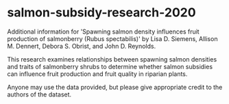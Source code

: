# salmon-subsidy-research-2020
Additional information for 'Spawning salmon density influences fruit production of salmonberry (Rubus spectabilis)' by Lisa D. Siemens, Allison M. Dennert, Debora S. Obrist, and John D. Reynolds.

This research examines relationships between spawning salmon densities and traits of salmonberry shrubs to determine whether salmon subsidies can influence fruit production and fruit quality in riparian plants. 

Anyone may use the data provided, but please give appropriate credit to the authors of the dataset. 
